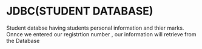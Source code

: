 # JDBC(STUDENT DATABASE)
 Student databse having students personal information and thier marks. Onnce we entered our registrtion number , our information will retrieve from the Database
